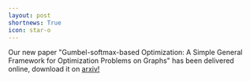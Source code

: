```yaml
---
layout: post
shortnews: True
icon: star-o
---
```


Our new paper "Gumbel-softmax-based Optimization: A Simple General Framework for Optimization Problems on Graphs" has been delivered online, download it on <a href='https://arxiv.org/abs/2004.07300' >arxiv!</a>